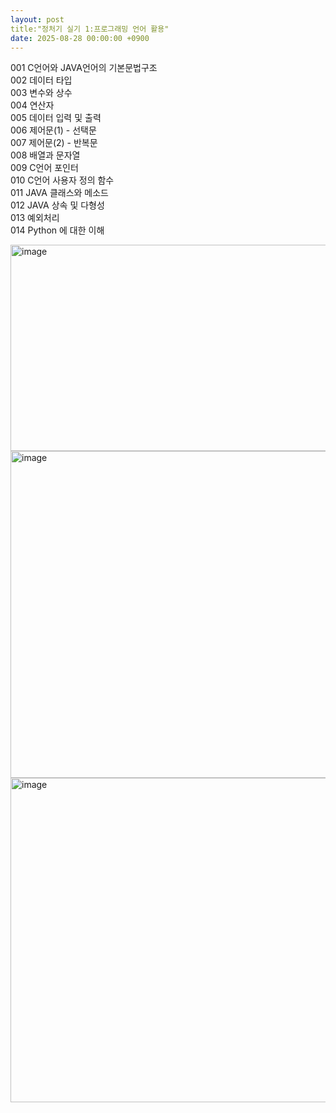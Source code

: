 ```yaml
---
layout: post
title:"정처기 실기 1:프로그래밍 언어 활용"
date: 2025-08-28 00:00:00 +0900
---
```


001 C언어와 JAVA언어의 기본문법구조  
002 데이터 타입  
003 변수와 상수  
004 연산자  
005 데이터 입력 및 출력  
006 제어문(1) - 선택문  
007 제어문(2) - 반복문  
008 배열과 문자열  
009 C언어 포인터  
010 C언어 사용자 정의 함수  
011 JAVA 클래스와 메소드   
012 JAVA 상속 및 다형성  
013 예외처리  
014 Python 에 대한 이해  

<img width="543" height="330" alt="image" src="https://github.com/user-attachments/assets/9b4b6b40-0ca3-4581-bdc4-2e04d3315d9f" />  
<img width="897" height="523" alt="image" src="https://github.com/user-attachments/assets/1205663e-a72c-4f84-bc09-2b15d3dd39a0" />  
<img width="1000" height="519" alt="image" src="https://github.com/user-attachments/assets/a5ad401a-7613-485b-8f39-45e1c304704f" />


